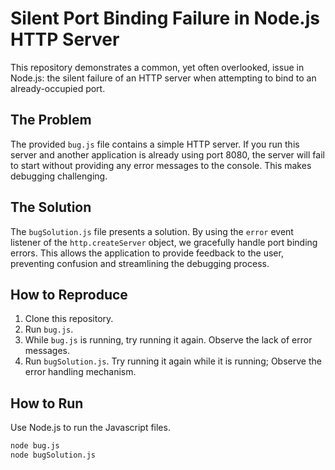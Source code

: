 # Silent Port Binding Failure in Node.js HTTP Server

This repository demonstrates a common, yet often overlooked, issue in Node.js: the silent failure of an HTTP server when attempting to bind to an already-occupied port.

## The Problem

The provided `bug.js` file contains a simple HTTP server.  If you run this server and another application is already using port 8080, the server will fail to start without providing any error messages to the console. This makes debugging challenging.

## The Solution

The `bugSolution.js` file presents a solution. By using the `error` event listener of the `http.createServer` object, we gracefully handle port binding errors. This allows the application to provide feedback to the user, preventing confusion and streamlining the debugging process.

## How to Reproduce

1.  Clone this repository.
2.  Run `bug.js`.
3.  While `bug.js` is running, try running it again.  Observe the lack of error messages. 
4.  Run `bugSolution.js`. Try running it again while it is running; Observe the error handling mechanism.

## How to Run

Use Node.js to run the Javascript files.
```bash
node bug.js
node bugSolution.js
```